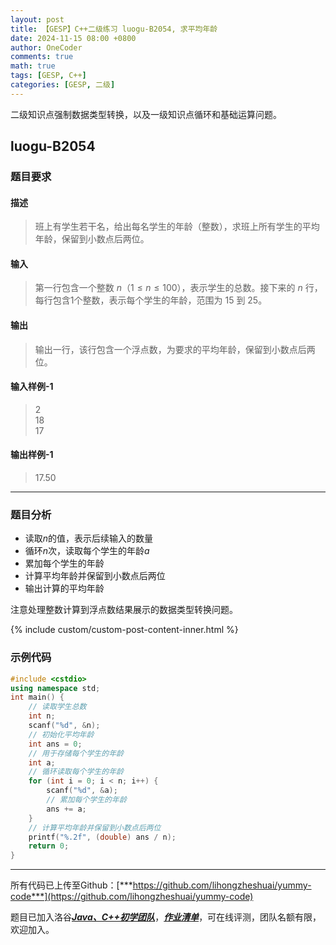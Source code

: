 ```yaml
---
layout: post
title: 【GESP】C++二级练习 luogu-B2054, 求平均年龄
date: 2024-11-15 08:00 +0800
author: OneCoder
comments: true
math: true
tags: [GESP, C++]
categories: [GESP, 二级]
---
```

二级知识点强制数据类型转换，以及一级知识点循环和基础运算问题。

<!--more-->

## luogu-B2054

### 题目要求

#### 描述

>班上有学生若干名，给出每名学生的年龄（整数），求班上所有学生的平均年龄，保留到小数点后两位。

#### 输入

>第一行包含一个整数 $n$（$1\le n\le 100$），表示学生的总数。接下来的 $n$ 行，每行包含$1$个整数，表示每个学生的年龄，范围为 $15$ 到 $25$。

#### 输出

>输出一行，该行包含一个浮点数，为要求的平均年龄，保留到小数点后两位。

#### 输入样例-1

>2  
>18  
>17

#### 输出样例-1

>17.50

---

### 题目分析

- 读取$n$的值，表示后续输入的数量
- 循环$n$次，读取每个学生的年龄$a$
- 累加每个学生的年龄
- 计算平均年龄并保留到小数点后两位
- 输出计算的平均年龄

注意处理整数计算到浮点数结果展示的数据类型转换问题。

{% include custom/custom-post-content-inner.html %}

### 示例代码

```cpp
#include <cstdio>
using namespace std;
int main() {
    // 读取学生总数
    int n;
    scanf("%d", &n);
    // 初始化平均年龄
    int ans = 0;
    // 用于存储每个学生的年龄
    int a;
    // 循环读取每个学生的年龄
    for (int i = 0; i < n; i++) {
        scanf("%d", &a);
        // 累加每个学生的年龄
        ans += a;
    }
    // 计算平均年龄并保留到小数点后两位
    printf("%.2f", (double) ans / n);
    return 0;
}
```

---

所有代码已上传至Github：[***https://github.com/lihongzheshuai/yummy-code***](https://github.com/lihongzheshuai/yummy-code)

题目已加入洛谷[***Java、C++初学团队***](https://www.luogu.com.cn/team/92228)，[***作业清单***](https://www.luogu.com.cn/team/92228#homework)，可在线评测，团队名额有限，欢迎加入。

